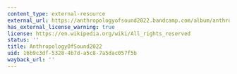 ```yaml
---
content_type: external-resource
external_url: https://anthropologyofsound2022.bandcamp.com/album/anthropologyofsound2022
has_external_license_warning: true
license: https://en.wikipedia.org/wiki/All_rights_reserved
status: ''
title: AnthropologyOfSound2022
uid: 16b9c3df-5328-4b7d-a5c8-7a5dac057f5b
wayback_url: ''
---
```

